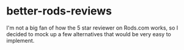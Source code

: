 # better-rods-reviews
I'm not a big fan of how the 5 star reviewer on Rods.com works, so I decided to mock up a few alternatives that would be very easy to implement.
